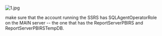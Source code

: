 <IMG  src="https://community.powerbi.com/t5/image/serverpage/image-id/115859i6C0B7473E871DCA3/image-size/medium?v=1.0&amp;px=400"  alt="1.jpg"/>

make sure that the account running the SSRS has SQLAgentOperatorRole on the MAIN server -- the one that has the ReportServerPBIRS and ReportServerPBIRSTempDB.